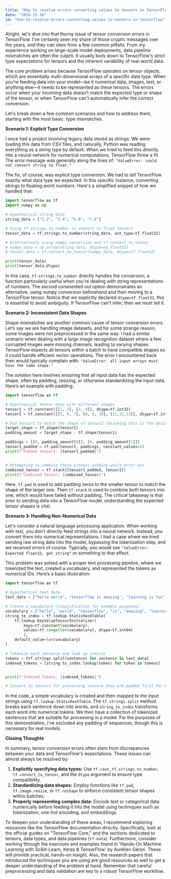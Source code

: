 ```yaml
---
title: "How to resolve errors converting values to tensors in TensorFlow?"
date: "2024-12-16"
id: "how-to-resolve-errors-converting-values-to-tensors-in-tensorflow"
---
```


Alright, let's dive into that thorny issue of tensor conversion errors in TensorFlow. I've certainly seen my share of those cryptic messages over the years, and they can stem from a few common pitfalls. From my experience working on large-scale model deployments, data pipeline mismatches are often the culprit. It usually boils down to TensorFlow's strict type expectations for tensors and the inherent variability of real-world data.

The core problem arises because TensorFlow operates on tensor objects, which are essentially multi-dimensional arrays of a specific data type. When you're feeding data into your model—be it numerical data, images, text, or anything else—it needs to be represented as these tensors. The errors occur when your incoming data doesn’t match the expected type or shape of the tensor, or when TensorFlow can't automatically infer the correct conversion.

Let's break down a few common scenarios and how to address them, starting with the most basic: type mismatches.

**Scenario 1: Explicit Type Conversion**

I once had a project involving legacy data stored as strings. We were loading this data from CSV files, and naturally, Python was reading everything as a string type by default. When we tried to feed this directly into a neural network for numerical computations, TensorFlow threw a fit. The error message was generally along the lines of: `"ValueError: could not convert string to float."`

The fix, of course, was explicit type conversion. We had to tell TensorFlow exactly what data type we expected. In this specific instance, converting strings to floating-point numbers. Here's a simplified snippet of how we handled that:

```python
import tensorflow as tf
import numpy as np

# Hypothetical string data
string_data = ["1.2", "3.4", "5.6", "7.8"]

# Using tf.strings.to_number to convert to float tensors
tensor_data = tf.strings.to_number(string_data, out_type=tf.float32)

# Alternatively using numpy conversion and tf.convert_to_tensor
# numpy_data = np.array(string_data, dtype=np.float32)
# tensor_data = tf.convert_to_tensor(numpy_data, dtype=tf.float32)

print(tensor_data)
print(tensor_data.dtype)
```

In this case, `tf.strings.to_number` directly handles the conversion, a function particularly useful when you're dealing with string representations of numbers. The second commented out option demonstrates an alternative, using numpy conversion beforehand and then moving to a TensorFlow tensor. Notice that we explicitly declared `dtype=tf.float32`, this is essential to avoid ambiguity. If TensorFlow can't infer, then we must tell it.

**Scenario 2: Inconsistent Data Shapes**

Shape mismatches are another common cause of tensor conversion errors. Let’s say we are handling image datasets, and for some strange reason, some images were not preprocessed in the same way. I had a similar scenario when dealing with a large image recognition dataset where a few corrupted images were missing channels, leading to varying shapes. TensorFlow expects all tensors within a batch to have compatible shapes so it could handle efficient vector operations. The error I encountered back then would typically complain with: `"ValueError: all input arrays must have the same shape."`

The solution here involves ensuring that all input data has the expected shape, often by padding, resizing, or otherwise standardizing the input data. Here’s an example with padding:

```python
import tensorflow as tf

# Hypothetical tensor data with different shapes
tensor1 = tf.constant([[1, 2], [3, 4]], dtype=tf.int32)
tensor2 = tf.constant([[5, 6, 7], [8, 9, 10], [11,12,13]], dtype=tf.int32)

# Pad tensor1 to match the shape of tensor2 (assuming this is the desired shape)
target_shape = tf.shape(tensor2)
padding_amount = target_shape - tf.shape(tensor1)

paddings = [[0, padding_amount[0]], [0, padding_amount[1]]]
tensor1_padded = tf.pad(tensor1, paddings, constant_values=0)
print(f"Padded tensor1: {tensor1_padded}")


# Attempting to combine these without padding would error out
combined_tensor = tf.stack([tensor1_padded, tensor2])
print(f"Combined Tensor: {combined_tensor}")

```

Here, `tf.pad` is used to add padding zeros to the smaller tensor to match the shape of the larger one. Then `tf.stack` is used to combine both tensors into one, which would have failed without padding. The critical takeaway is that prior to sending data into a TensorFlow model, understanding the expected tensor shapes is vital.

**Scenario 3: Handling Non-Numerical Data**

Let's consider a natural language processing application. When working with text, you don’t directly feed strings into a neural network. Instead, you convert them into numerical representations. I had a case where we tried sending raw string data into the model, bypassing the tokenization step, and we received errors of course. Typically, you would see `"ValueError: Expected float32, got string"` or something to that effect.

This problem was solved with a proper text processing pipeline, where we tokenized the text, created a vocabulary, and represented the tokens as numerical IDs. Here’s a basic illustration:

```python
import tensorflow as tf

# Hypothetical text data
text_data = ["hello world", "tensorflow is amazing", "learning is fun"]

# Create a vocabulary (simplification for example purposes)
vocabulary = ["hello", "world", "tensorflow", "is", "amazing", "learning", "fun"]
string_to_index = tf.lookup.StaticHashTable(
    tf.lookup.KeyValueTensorInitializer(
        keys=tf.constant(vocabulary),
        values=tf.range(len(vocabulary), dtype=tf.int64)
        ),
    default_value=len(vocabulary)
)

# Tokenize each sentence and look up indices
tokens = [tf.strings.split(sentence) for sentence in text_data]
indexed_tokens = [string_to_index.lookup(token) for token in tokens]


print(f"Indexed Tokens: {indexed_tokens}")

# Convert to tensors for processing (ensure they are padded first for batch processing in model)

```

In the code, a simple vocabulary is created and then mapped to the input strings using `tf.lookup.StaticHashTable`. The `tf.strings.split` method breaks each sentence down into words, and `string_to_index` transforms each word into numerical tokens. We then have a collection of tokenized sentences that are suitable for processing in a model. For the purposes of this demonstration, I've excluded any padding of sequences, though this is necessary for real models.

**Closing Thoughts**

In summary, tensor conversion errors often stem from discrepancies between your data and TensorFlow's expectations. These issues can almost always be resolved by:

1.  **Explicitly specifying data types:** Use `tf.cast`, `tf.strings.to_number`, `tf.convert_to_tensor`, and the `dtype` argument to ensure type compatibility.
2.  **Standardizing data shapes:** Employ functions like `tf.pad`, `tf.image.resize`, or `tf.reshape` to enforce consistent tensor shapes within batches.
3.  **Properly representing complex data:** Encode text or categorical data numerically before feeding it into the model using techniques such as tokenization, one-hot encoding, and embeddings.

To deepen your understanding of these areas, I recommend exploring resources like the TensorFlow documentation directly. Specifically, look at the official guides on "TensorFlow Core," and the sections dedicated to tensors, data types, and data pipelines (`tf.data`). Furthermore, consider working through the exercises and examples found in 'Hands-On Machine Learning with Scikit-Learn, Keras & TensorFlow' by Aurélien Géron. These will provide practical, hands-on insight. Also, the research papers that introduced the techniques you are using are good resources as well to get a deeper understanding of the problem at hand. Remember that careful preprocessing and data validation are key to a robust TensorFlow workflow.
